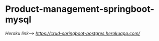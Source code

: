 # Product-management-springboot-mysql 


_Heroku link--> https://crud-springboot-postgres.herokuapp.com/_
